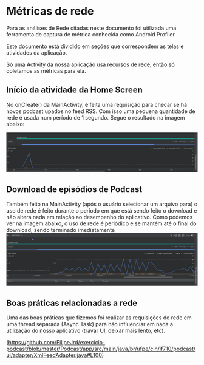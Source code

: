 # Métricas de rede

Para as análises de Rede citadas neste documento foi utilizada uma ferramenta de captura de métrica conhecida como Android Profiler.

Este documento está dividido em seções que correspondem as telas e atividades da aplicação.

Só uma Activity da nossa aplicação usa recursos de rede, então só coletamos as métricas para ela.

## Início da atividade da Home Screen

No onCreate() da MainActivity, é feita uma requisição para checar se há novos podcast upados no feed RSS. Com isso uma pequena quantidade de rede é usada num período de 1 segundo. Segue o resultado na imagem abaixo:

![MEM1](https://github.com/FilipeJrd/exercicio-podcast/blob/master/prints/studio64_2017-12-12_19-07-20.png)

## Download de episódios de Podcast

Também feito na MainActivity (após o usuário selecionar um arquivo para) o uso de rede é feito durante o período em que está sendo feito o download e não altera nada em relação ao desempenho do aplicativo. Como podemos ver na imagem abaixo, o uso de rede é periódico e se mantém até o final do download, sendo terminado imediatamente
![MEM2](https://github.com/FilipeJrd/exercicio-podcast/blob/master/prints/studio64_2017-12-12_19-08-20.png)

## Boas práticas relacionadas a rede

Uma das boas práticas que fizemos foi realizar as requisições de rede em uma thread separada (Async Task) para não influenciar em nada a utilização do nosso aplicativo (travar UI, deixar mais lento, etc).

(https://github.com/FilipeJrd/exercicio-podcast/blob/master/Podcast/app/src/main/java/br/ufpe/cin/if710/podcast/ui/adapter/XmlFeedAdapter.java#L100)

